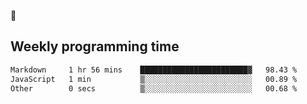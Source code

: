 🐸

## Weekly programming time
<!--START_SECTION:waka-->

```txt
Markdown     1 hr 56 mins    ████████████████████████▓   98.43 %
JavaScript   1 min           ▒░░░░░░░░░░░░░░░░░░░░░░░░   00.89 %
Other        0 secs          ▒░░░░░░░░░░░░░░░░░░░░░░░░   00.68 %
```

<!--END_SECTION:waka-->
